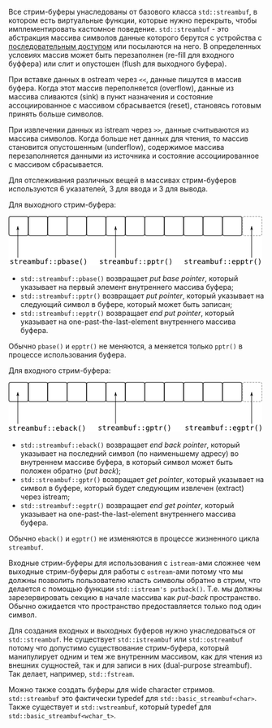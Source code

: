Все стрим-буферы унаследованы от базового класса ```std::streambuf```, в котором
есть виртуальные функции, которые нужно перекрыть, чтобы имплементировать
кастомное поведение. ```std::streambuf``` - это абстракция массива символов
данные которого берутся с устройства с [последовательным доступом](https://ru.wikipedia.org/wiki/%D0%9F%D0%BE%D1%81%D0%BB%D0%B5%D0%B4%D0%BE%D0%B2%D0%B0%D1%82%D0%B5%D0%BB%D1%8C%D0%BD%D1%8B%D0%B9_%D0%B4%D0%BE%D1%81%D1%82%D1%83%D0%BF)
или посылаются на него. В определенных условиях массив может быть перезаполнен
(re-fill для входного буффера) или слит и опустошен (flush для выходного буфера).

При вставке данных в ostream через ```<<```, данные пишутся в массив буфера.
Когда этот массив переполняется (overflow), данные из массива сливаются (sink)
в пункт назначения и состояние ассоциированное с массивом сбрасывается (reset),
становясь готовым принять больше символов.

При извлечении данных из istream через ```>>```, данные считываются из массива
символов. Когда больше нет данных для чтения, то массив становится опустошенным
(underflow), содержимое массива перезаполняется данными из источника и состояние
ассоциированное с массивом сбрасывается.

Для отслеживания различных вещей в массивах стрим-буферов используются 6
указателей, 3 для ввода и 3 для вывода.

Для выходного стрим-буфера:

![](outbuf_pointers.png)

- ```std::streambuf::pbase()``` возвращает *put base pointer*, который указывает на первый элемент внутреннего массива буфера;
- ```std::streambuf::pptr()``` возвращает *put pointer*, который указывает на следующий символ в буфере, который может быть записан;
- ```std::streambuf::epptr()``` возвращает *end put pointer*, который указывает на one-past-the-last-element внутреннего массива буфера.

Обычно ```pbase()``` и ```epptr()``` не меняются, а меняется только ```pptr()```
в процессе использования буфера.

Для входного стрим-буфера:

![](inbuf_pointers.png)

- ```std::streambuf::eback()``` возвращает *end back pointer*, который указывает на последний символ (по наименьшему адресу) во внутреннем массиве буфера, в который символ может быть положен обратно (*put back*);
- ```std::streambuf::gptr()``` возвращает *get pointer*, который указывает на символ в буфере, который будет следующим извлечен (extract) через istream;
- ```std::streambuf::egptr()``` возвращает *end get pointer*, который указывает на one-past-the-last-element внутреннего массива буфера.

Обычно ```eback()``` и ```egptr()``` не изменяются в процессе жизненного цикла ```streambuf```.

Входные стрим-буферы для использования с ```istream```-ами сложнее чем выходные
стрим-буферы для работы с ```ostream```-ами потому что мы должны позволить
пользователю класть символы обратно в стрим, что делается с помощью функции ```std::istream's putback()```.
Т.е. мы должны зарезервировать секцию в начале массива как *put-back* пространство.
Обычно ожидается что пространство предоставляется только под один символ.

Для создания входных и выходных буферов нужно унаследоваться от ```std::streambuf```.
Не существует ```std::istreambuf``` или ```std::ostreambuf``` потому что
допустимо существование стрим-буфера, который манипулирует одним и тем же
внутренним массивом, как для чтения из внешних сущностей, так и для записи в них
(dual-purpose streambuf). Так делает, например, ```std::fstream```.

Можно также создать буферы для wide character стримов. ```std::streambuf``` это
фактически typedef для ```std::basic_streambuf<char>```. Также существует
и ```std::wstreambuf```, который typedef для ```std::basic_streambuf<wchar_t>```.
